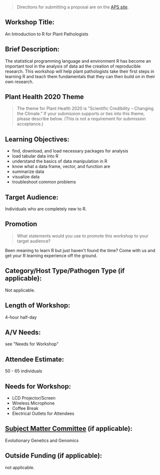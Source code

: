 > Directions for submitting a proposal are on the [APS site](https://www.apsnet.org/meetings/annual/planthealth2020/program/Pages/default.aspx).

## Workshop Title:
An Introduction to R for Plant Pathologists

## Brief Description: 
The statistical programming language and environment R has become an important tool in the analysis of data ad the creation of reproducible research.
This workshop will help plant pathologists take their first steps in learning R and teach them fundamentals that they can then build on in their own research.


## Plant Health 2020 Theme
> The theme for Plant Health 2020 is "Scientific Credibility – Changing the Climate." If your submission supports or ties into this theme, please describe below. (This is not a requirement for submission acceptance.)


## Learning Objectives:
* find, download, and load necessary packages for analysis
* load tabular data into R
* understand the basics of data manipulation in R
* know what a data frame, vector, and function are
* summarize data
* visualize data
* troubleshoot common problems

## Target Audience:
Individuals who are completely new to R.


## Promotion
> What statements would you use to promote this workshop to your target audience?    

Been meaning to learn R but just haven't found the time? 
Come with us and get your R learning experience off the ground.

## Category/Host Type/Pathogen Type (if applicable): 
Not applicable.

## Length of Workshop:
4-hour half-day

## A/V Needs:
see "Needs for Workshop"

## Attendee Estimate:
50 - 65 individuals

## Needs for Workshop:
* LCD Projector/Screen
* Wireless Microphone
* Coffee Break
* Electrical Outlets for Attendees

## [Subject Matter Committee](https://www.apsnet.org/members/leadership/apsleadership/Pages/default.aspx) (if applicable):
Evolutionary Genetics and Genomics 


## Outside Funding (if applicable): 
not applicable.


